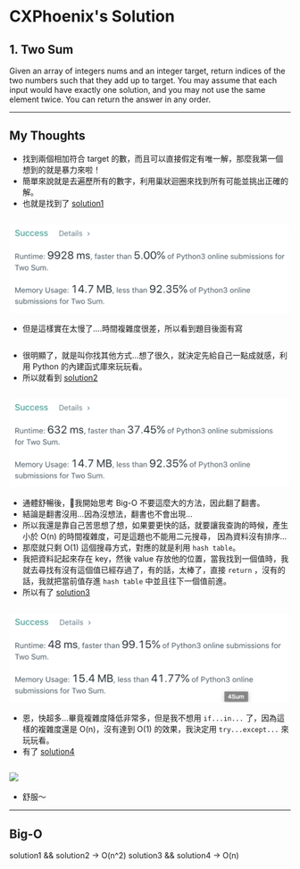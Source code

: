 CXPhoenix's Solution
===

## 1. Two Sum

Given an array of integers nums and an integer target, return indices of the two numbers such that they add up to target.
You may assume that each input would have exactly one solution, and you may not use the same element twice.
You can return the answer in any order.

---

## My Thoughts

- 找到兩個相加符合 target 的數，而且可以直接假定有唯一解，那麼我第一個想到的就是暴力來啦！
- 簡單來說就是去遍歷所有的數字，利用巢狀迴圈來找到所有可能並挑出正確的解。
- 也就是找到了 [solution1](./solution1.py)

```python

```

<img src="./solution1.png">

- 但是這樣實在太慢了....時間複雜度很差，所以看到題目後面有寫

```

```

- 很明顯了，就是叫你找其他方式...想了很久，就決定先給自己一點成就感，利用 Python 的內建函式庫來玩玩看。
- 所以就看到 [solution2](./solution2.py)

```python

```

<img src="./solution2.png">

- 通體舒暢後，我開始思考 Big-O 不要這麼大的方法，因此翻了翻書。
- 結論是翻書沒用...因為沒想法，翻書也不會出現...
- 所以我還是靠自己苦思想了想，如果要更快的話，就要讓我查詢的時候，產生小於 O(n) 的時間複雜度，可是這題也不能用二元搜尋，
因為資料沒有排序...
- 那麼就只剩 O(1) 這個搜尋方式，對應的就是利用 `hash table`。
- 我把資料記起來存在 key，然後 value 存放他的位置，當我找到一個值時，我就去尋找有沒有這個值已經存過了，有的話，太棒了，直接 `return` ，沒有的話，我就把當前值存進 `hash table` 中並且往下一個值前進。
- 所以有了 [solution3](./solution3.py)

```python

```

<img src="./solution3.png">

- 恩，快超多...畢竟複雜度降低非常多，但是我不想用 `if...in...` 了，因為這樣的複雜度還是 O(n)，沒有達到 O(1) 的效果，我決定用 `try...except...` 來玩玩看。
- 有了 [solution4](./solution4.py)

```python

```

<img src="./solution4.py">

- 舒服～

---

## Big-O

solution1 && solution2 -> O(n^2)
solution3 && solution4 -> O(n)